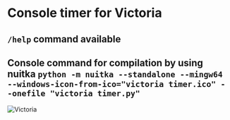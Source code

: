 # Console timer for Victoria
## `/help` command available
## Console command for compilation by using nuitka `python -m nuitka --standalone --mingw64 --windows-icon-from-ico="victoria timer.ico" --onefile "victoria timer.py"`
![Victoria](https://psv4.userapi.com/s/v1/d2/rpr1hHZ99mPfgdSJCVOT-Z7DtfQ5mvCDVRlofm95L1kW1hZPOqhIN9dTpgMTWXy5k631uK8RPGy-DDWRBc9aHE8VUpTtwenNIBlHxAv-BEHeVTR1pWK7-2CAG4xJ1jfAdtcii7ZZP_SQ/cover.png)